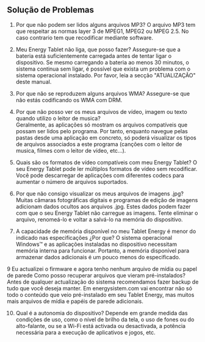 ﻿## Solução de Problemas

1.	Por que não podem ser lidos alguns arquivos MP3?
O arquivo MP3 tem que respeitar as normas layer 3 de MPEG1, MPEG2 ou MPEG 2.5. No caso contrario tem que recodificar mediante software.

2.	Meu Energy Tablet não liga, que posso fazer? 
Assegure-se que a bateria está suficientemente carregada antes de tentar ligar o dispositivo. Se mesmo carregando a bateria ao menos 30 minutos, o sistema continua sem ligar, é possível que exista um problema com o sistema operacional instalado. Por favor, leia a secção "ATUALIZAÇÃO" deste manual.


3.	Por que não se reproduzem alguns arquivos WMA? 
Assegure-se que não estás codificando os WMA com DRM.

4.	Por que não posso ver os meus arquivos de vídeo, imagem ou texto quando utilizo o leitor de musica?  
Geralmente, as aplicações só mostram os arquivos compatíveis que possam ser lidos pelo programa. Por tanto, enquanto navegue pelas pastas desde uma aplicação em concreto, só poderá visualizar os tipos de arquivos associados a este programa (canções com o leitor de musica, filmes com o leitor de vídeo, etc...). 

5.	Quais são os formatos de vídeo compatíveis com meu Energy Tablet? 
O seu Energy Tablet pode ler múltiplos formatos de vídeo sem recodificar. Você pode descarregar de aplicações com diferentes codecs para aumentar o número de arquivos suportados. 

6.	Por que não consigo visualizar os meus arquivos de imagens .jpg? 
Muitas câmaras fotográficas digitais e programas de edição de imagens adicionam dados ocultos aos arquivos .jpg. Estes dados podem fazer com que o seu Energy Tablet não carregue as imagens. Tente eliminar o arquivo, renomeá-lo e voltar a salvá-lo na memória do dispositivo.

8.	A capacidade de memória disponível no meu Tablet Energy é menor do indicado nas especificações ¿Por que? O sistema operacional Windows™ e as aplicações instaladas no dispositivo necessitam memória interna para funcionar. Portanto, a memória disponível para armazenar dados adicionais é um pouco menos do especificado. 

9 Eu actualizei o firmware e agora tenho nenhum arquivo de mídia ou papel de parede Como posso recuperar arquivos que vieram pré-instalados? 
Antes de qualquer actualização do sistema recomendamos fazer backup de tudo que você deseja manter. Em energysistem.com vai encontrar não só todo o conteúdo que veio pré-instalado em seu Tablet Energy, mas muitos mais arquivos de mídia e papéis de parede adicionais. 

10.	Qual é a autonomia do dispositivo? 
Depende em grande medida das condições de uso, como o nível de brilho da tela, o uso de fones ou do alto-falante, ou se a Wi-Fi está activada ou desactivada, a potência necessária para a execução de aplicativos e jogos, etc.
